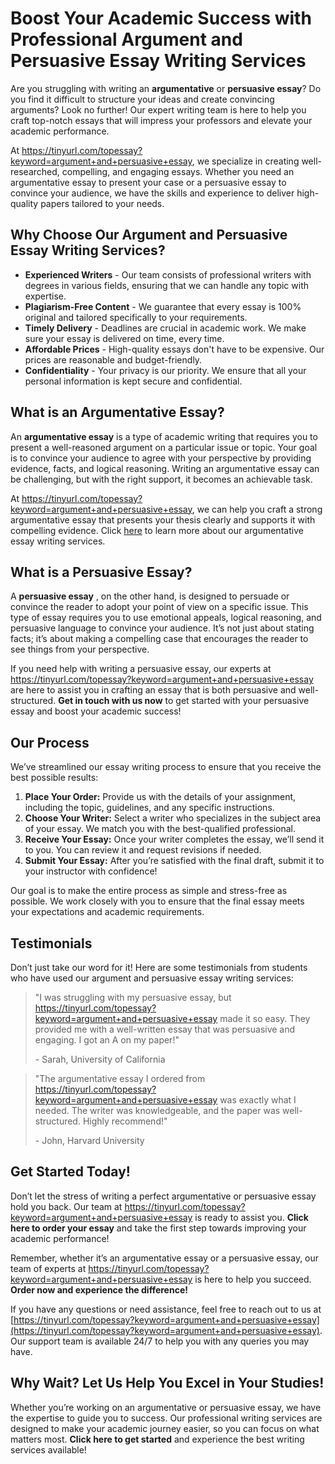 # Boost Your Academic Success with Professional Argument and Persuasive Essay Writing Services

Are you struggling with writing an **argumentative** or **persuasive essay**? Do you find it difficult to structure your ideas and create convincing arguments? Look no further! Our expert writing team is here to help you craft top-notch essays that will impress your professors and elevate your academic performance.

At https://tinyurl.com/topessay?keyword=argument+and+persuasive+essay, we specialize in creating well-researched, compelling, and engaging essays. Whether you need an argumentative essay to present your case or a persuasive essay to convince your audience, we have the skills and experience to deliver high-quality papers tailored to your needs.

## Why Choose Our Argument and Persuasive Essay Writing Services?

- **Experienced Writers** - Our team consists of professional writers with degrees in various fields, ensuring that we can handle any topic with expertise.
- **Plagiarism-Free Content** - We guarantee that every essay is 100% original and tailored specifically to your requirements.
- **Timely Delivery** - Deadlines are crucial in academic work. We make sure your essay is delivered on time, every time.
- **Affordable Prices** - High-quality essays don't have to be expensive. Our prices are reasonable and budget-friendly.
- **Confidentiality** - Your privacy is our priority. We ensure that all your personal information is kept secure and confidential.

## What is an Argumentative Essay?

An **argumentative essay** is a type of academic writing that requires you to present a well-reasoned argument on a particular issue or topic. Your goal is to convince your audience to agree with your perspective by providing evidence, facts, and logical reasoning. Writing an argumentative essay can be challenging, but with the right support, it becomes an achievable task.

At https://tinyurl.com/topessay?keyword=argument+and+persuasive+essay, we can help you craft a strong argumentative essay that presents your thesis clearly and supports it with compelling evidence. Click [here](https://tinyurl.com/topessay?keyword=argument+and+persuasive+essay) to learn more about our argumentative essay writing services.

## What is a Persuasive Essay?

A **persuasive essay** , on the other hand, is designed to persuade or convince the reader to adopt your point of view on a specific issue. This type of essay requires you to use emotional appeals, logical reasoning, and persuasive language to convince your audience. It’s not just about stating facts; it’s about making a compelling case that encourages the reader to see things from your perspective.

If you need help with writing a persuasive essay, our experts at https://tinyurl.com/topessay?keyword=argument+and+persuasive+essay are here to assist you in crafting an essay that is both persuasive and well-structured. **Get in touch with us now** to get started with your persuasive essay and boost your academic success!

## Our Process

We’ve streamlined our essay writing process to ensure that you receive the best possible results:

1. **Place Your Order:** Provide us with the details of your assignment, including the topic, guidelines, and any specific instructions.
2. **Choose Your Writer:** Select a writer who specializes in the subject area of your essay. We match you with the best-qualified professional.
3. **Receive Your Essay:** Once your writer completes the essay, we’ll send it to you. You can review it and request revisions if needed.
4. **Submit Your Essay:** After you’re satisfied with the final draft, submit it to your instructor with confidence!

Our goal is to make the entire process as simple and stress-free as possible. We work closely with you to ensure that the final essay meets your expectations and academic requirements.

## Testimonials

Don’t just take our word for it! Here are some testimonials from students who have used our argument and persuasive essay writing services:

> "I was struggling with my persuasive essay, but https://tinyurl.com/topessay?keyword=argument+and+persuasive+essay made it so easy. They provided me with a well-written essay that was persuasive and engaging. I got an A on my paper!"
> 
> <footer>- Sarah, University of California</footer>

> "The argumentative essay I ordered from https://tinyurl.com/topessay?keyword=argument+and+persuasive+essay was exactly what I needed. The writer was knowledgeable, and the paper was well-structured. Highly recommend!"
> 
> <footer>- John, Harvard University</footer>

## Get Started Today!

Don’t let the stress of writing a perfect argumentative or persuasive essay hold you back. Our team at https://tinyurl.com/topessay?keyword=argument+and+persuasive+essay is ready to assist you. **Click here to order your essay** and take the first step towards improving your academic performance!

Remember, whether it’s an argumentative essay or a persuasive essay, our team of experts at https://tinyurl.com/topessay?keyword=argument+and+persuasive+essay is here to help you succeed. **Order now and experience the difference!**

If you have any questions or need assistance, feel free to reach out to us at [https://tinyurl.com/topessay?keyword=argument+and+persuasive+essay](https://tinyurl.com/topessay?keyword=argument+and+persuasive+essay). Our support team is available 24/7 to help you with any queries you may have.

## Why Wait? Let Us Help You Excel in Your Studies!

Whether you’re working on an argumentative or persuasive essay, we have the expertise to guide you to success. Our professional writing services are designed to make your academic journey easier, so you can focus on what matters most. **Click here to get started** and experience the best writing services available!
